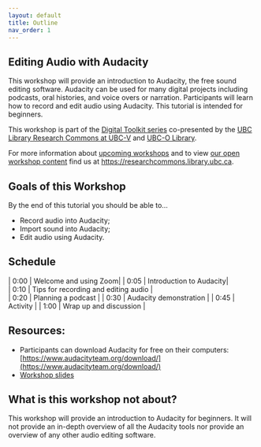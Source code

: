 ```yaml
---
layout: default
title: Outline
nav_order: 1
---
```


## Editing Audio with Audacity
This workshop will provide an introduction to Audacity, the free sound editing software. Audacity can be used for many digital projects including podcasts, oral histories, and voice overs or narration. Participants will learn how to record and edit audio using Audacity. This tutorial is intended for beginners.

This workshop is part of the <a href="https://libcal.library.ubc.ca/calendar/vancouver/?t=g&q=Digital%20toolkit&cid=7544&cal=7544&inc=0">Digital Toolkit series</a> co-presented by the <a href="https://researchcommons.library.ubc.ca/">UBC Library Research Commons at UBC-V</a>  and <a href="https://library.ok.ubc.ca/">UBC-O Library</a>.

For more information about [upcoming workshops](https://researchcommons.library.ubc.ca/events/) and to view [our open workshop content](https://researchcommons.library.ubc.ca/oer/) find us at <a href="
https://researchcommons.library.ubc.ca">https://researchcommons.library.ubc.ca</a>.

## Goals of this Workshop

By the end of this tutorial you should be able to…
* Record audio into Audacity;
* Import sound into Audacity;
* Edit audio using Audacity.   

## Schedule

| 0:00 | Welcome and using Zoom|
| 0:05 | Introduction to Audacity|  
| 0:10 | Tips for recording and editing audio |   
| 0:20 | Planning a podcast |
| 0:30 | Audacity demonstration |
| 0:45 | Activity |
| 1:00 | Wrap up and discussion |

## Resources:
* Participants can download Audacity for free on their computers: [https://www.audacityteam.org/download/](https://www.audacityteam.org/download/)
* [Workshop slides](https://docs.google.com/presentation/d/1zbzFZbFeAoODt925xXeieGtUEwBTltlmkepVpev8nIU/edit#slide=id.g15cb2970193_0_0)

## What is this workshop not about?

This workshop will provide an introduction to Audacity for beginners. It will not provide an in-depth overview of all the Audacity tools nor provide an overview of any other audio editing software. 
